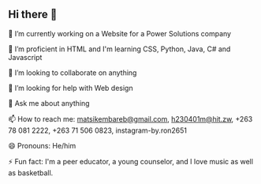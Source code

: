 ## Hi there 👋
🔭 I’m currently working on a Website for a Power Solutions company

🌱 I’m proficient in HTML and I'm learning CSS, Python, Java, C# and Javascript

👯 I’m looking to collaborate on anything

🤔 I’m looking for help with Web design

💬 Ask me about anything

📫 How to reach me: matsikembareb@gmail.com, h230401m@hit.zw, +263 78 081 2222, +263 71 506 0823, instagram-by.ron2651

😄 Pronouns: He/him

⚡ Fun fact: I'm a peer educator, a young counselor, and I love music as well as basketball.
